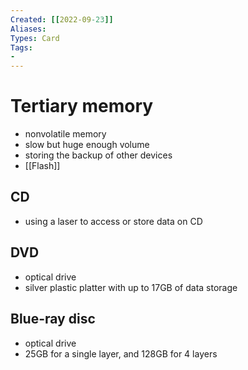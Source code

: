 ```yaml
---
Created: [[2022-09-23]]
Aliases: 
Types: Card
Tags: 
- 
---
```

# Tertiary memory
- nonvolatile memory
- slow but huge enough volume
- storing the backup of other devices
- [[Flash]]
## CD
- using a laser to access or store data on CD
## DVD
- optical drive
- silver plastic platter with up to 17GB of data storage
## Blue-ray disc
- optical drive
- 25GB for a single layer, and 128GB for 4 layers
